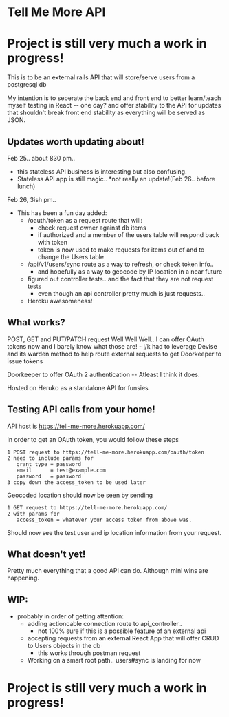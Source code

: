 # Tell Me More API

# Project is still very much a work in progress!

This is to be an external rails API that will store/serve users from a postgresql db

My intention is to seperate the back end and front end to better learn/teach myself testing in React -- one day?
and offer stability to the API for updates that shouldn't break front end stability as everything will
be served as JSON.

## Updates worth updating about!

Feb 25.. about 830 pm.. 
  - this stateless API business is interesting but also confusing.
  - Stateless API app is still magic.. *not really an update!(Feb 26.. before lunch)

Feb 26, 3ish pm..
  - This has been a fun day added:
    - /oauth/token as a request route that will:
      - check request owner against db items
      - if authorized and a member of the users table will respond back with token
      - token is now used to make requests for items out of and to change the Users table
    - /api/v1/users/sync route as a way to refresh, or check token info..
      - and hopefully as a way to geocode by IP location in a near future
    - figured out controller tests.. and the fact that they are not request tests
      -  even though an api controller pretty much is just requests..
    - Heroku awesomeness!

## What works?
  POST, GET and PUT/PATCH request
  Well Well Well.. I can offer OAuth tokens now and I barely know what those are!
    - j/k had to leverage Devise and its warden method to help route external requests
    to get Doorkeeper to issue tokens

  Doorkeeper to offer OAuth 2 authentication -- Atleast I think it does.

  Hosted on Heruko as a standalone API for funsies

## Testing API calls from your home!

  API host is https://tell-me-more.herokuapp.com/

  In order to get an OAuth token, you would follow these steps

    1 POST request to https://tell-me-more.herokuapp.com/oauth/token
    2 need to include params for
       grant_type = password
       email      = test@example.com
       password   = password
    3 copy down the access_token to be used later

  Geocoded location should now be seen by sending

    1 GET request to https://tell-me-more.herokuapp.com/
    2 with params for
       access_token = whatever your access token from above was.

  Should now see the test user and ip location information from your request.

## What doesn't yet!
  Pretty much everything that a good API can do. Although mini wins are happening.

## WIP:
  - probably in order of getting attention:
    - adding actioncable connection route to api_controller..
      - not 100% sure if this is a possible feature of an external api
    - accepting requests from an external React App that will offer CRUD to Users objects in the db
      - this works through postman request
    - Working on a smart root path.. users#sync is landing for now
    
  
# Project is still very much a work in progress!